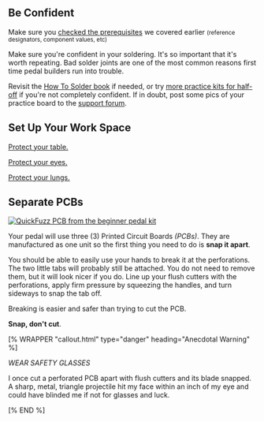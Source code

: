 ## Be Confident

Make sure you [checked the prerequisites](/quickfuzz/getting_started/prereq.html) we covered earlier <small>(reference designators, component values, etc)</small>

Make sure you're confident in your soldering. It's so important that it's worth repeating. Bad solder joints are one of the most common reasons first time pedal builders run into trouble.

Revisit the [How To Solder book](/how_to_solder/) if needed, or try [more practice kits for half-off](/how_to_solder/next/) if you're not completely confident. If in doubt, post some pics of your practice board to the [support forum](https://www.reddit.com/r/maseffects/).

## Set Up Your Work Space

[Protect your table.](/how_to_solder/preparing_to_solder/)

[Protect your eyes.](/how_to_solder/preparing_to_solder/)

[Protect your lungs.](/how_to_solder/preparing_to_solder/)

## Separate PCBs

<div class="float-md  ms-3 mb-3" style="max-width:350px">
  <a data-fancybox href="/img/quickfuzz/pcb-top.png">
    <img class="img img-fluid" src="/img/quickfuzz/pcb-top-thumb.png" alt="QuickFuzz PCB from the beginner pedal kit">
  </a>
</div>

Your pedal will use three (3) Printed Circuit Boards <em>(PCBs)</em>. They are manufactured as one unit so the first thing you need to do is **snap it apart**.

You should be able to easily use your hands to break it at the perforations.
The two little tabs will probably still be attached. You do not need to remove them, but it will look nicer if you do. Line up your flush cutters with the perforations, apply firm pressure by squeezing the handles, and turn sideways to snap the tab off.

Breaking is easier and safer than trying to cut the PCB.

**Snap, don't cut**.

[% WRAPPER "callout.html" type="danger" heading="Anecdotal Warning" %]
  <p><em>WEAR SAFETY GLASSES</em></p>

  <p>I once cut a perforated PCB apart with flush cutters and its blade snapped. A sharp, metal, triangle projectile hit my face within an inch of my eye and could have blinded me if not for glasses and luck.</p>
[% END %]

